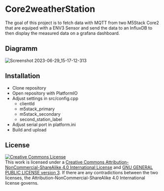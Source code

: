 # Core2weatherStation

The goal of this project is to fetch data with MQTT from two M5Stack Core2 that are equiped with a ENV3 Sensor and send the data to an InfluxDB to then display the measured data on a grafana dashboard.

## Diagramm

![Screenshot 2023-06-29_15-17-12-313](https://github.com/Laureatus/Core2weatherStation/assets/47870802/2bb90c41-65e9-4def-bfb6-d0f4055818a2)

## Installation
- Clone repository
- Open repository with PlatformIO
- Adjust settings in src/config.cpp
  - clientId
  - m5stack_primary
  - m5stack_secondary
  - second_station_label
- Adjust serial port in platform.ini
- Build and upload


## License
<a rel="license" href="http://creativecommons.org/licenses/by-nc-sa/4.0/"><img alt="Creative Commons License" style="border-width:0" src="https://i.creativecommons.org/l/by-nc-sa/4.0/88x31.png" /></a><br />This work is licensed under a <a rel="license" href="http://creativecommons.org/licenses/by-nc-sa/4.0/">Creative Commons Attribution-NonCommercial-ShareAlike 4.0 International License</a> and [GNU GENERAL PUBLIC LICENSE version 3](https://www.gnu.org/licenses/gpl-3.0.en.html). If there are any contradictions between the two licenses, the Attribution-NonCommercial-ShareAlike 4.0 International license governs. 
